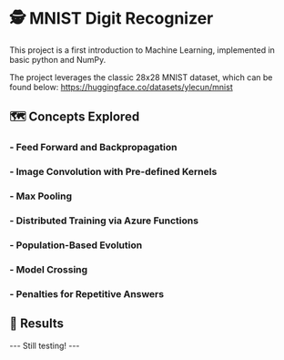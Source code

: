 # 🕵️ MNIST Digit Recognizer
This project is a first introduction to Machine Learning, implemented in basic python and NumPy. 

The project leverages the classic 28x28 MNIST dataset, which can be found below:
https://huggingface.co/datasets/ylecun/mnist

## 🗺️ Concepts Explored

### - Feed Forward and Backpropagation
### - Image Convolution with Pre-defined Kernels
### - Max Pooling
### - Distributed Training via Azure Functions
### - Population-Based Evolution
### - Model Crossing
### - Penalties for Repetitive Answers

## 📰 Results

--- Still testing! ---